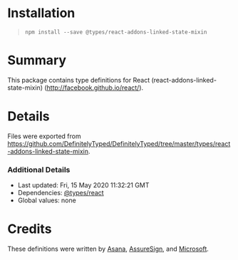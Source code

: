 # Installation
> `npm install --save @types/react-addons-linked-state-mixin`

# Summary
This package contains type definitions for React (react-addons-linked-state-mixin) (http://facebook.github.io/react/).

# Details
Files were exported from https://github.com/DefinitelyTyped/DefinitelyTyped/tree/master/types/react-addons-linked-state-mixin.

### Additional Details
 * Last updated: Fri, 15 May 2020 11:32:21 GMT
 * Dependencies: [@types/react](https://npmjs.com/package/@types/react)
 * Global values: none

# Credits
These definitions were written by [Asana](https://asana.com), [AssureSign](http://www.assuresign.com), and [Microsoft](https://microsoft.com).
